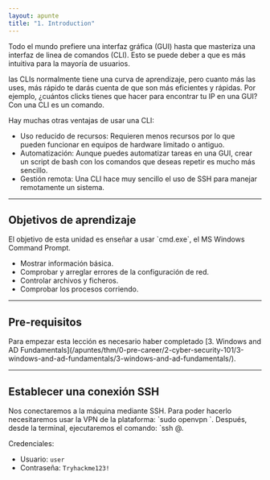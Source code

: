 ```yaml
---
layout: apunte
title: "1. Introduction"
---
```


Todo el mundo prefiere una interfaz gráfica (GUI) hasta que masteriza una interfaz de linea de comandos (CLI). Esto se puede deber a que es más intuitiva para la mayoría de usuarios.

las CLIs normalmente tiene una curva de aprendizaje, pero cuanto más las uses, más rápido te darás cuenta de que son más eficientes y rápidas. Por ejemplo, ¿cuántos clicks tienes que hacer para encontrar tu IP en una GUI? Con una CLI es un comando.

Hay muchas otras ventajas de usar una CLI:

- Uso reducido de recursos: Requieren menos recursos por lo que pueden funcionar en equipos de hardware limitado o antiguo.
- Automatización: Aunque puedes automatizar tareas en una GUI, crear un script de bash con los comandos que deseas repetir es mucho más sencillo.
- Gestión remota: Una CLI hace muy sencillo el uso de SSH para manejar remotamente un sistema.

--------------------------
<h2>Objetivos de aprendizaje</h2>
El objetivo de esta unidad es enseñar a usar `cmd.exe`, el MS Windows Command Prompt.

- Mostrar información básica.
- Comprobar y arreglar errores de la configuración de red.
- Controlar archivos y ficheros.
- Comprobar los procesos corriendo.

--------------------
<h2>Pre-requisitos</h2>
Para empezar esta lección es necesario haber completado [3. Windows and AD Fundamentals](/apuntes/thm/0-pre-career/2-cyber-security-101/3-windows-and-ad-fundamentals/3-windows-and-ad-fundamentals/).

-------------------
<h2>Establecer una conexión SSH</h2>
Nos conectaremos a la máquina mediante SSH. Para poder hacerlo necesitaremos usar la VPN de la plataforma: `sudo openvpn <ruta_vpn>`. Después, desde la terminal, ejecutaremos el comando: `ssh <usuario>@<direccion_ip>.

Credenciales:

- Usuario: `user`
- Contraseña: `Tryhackme123!`

